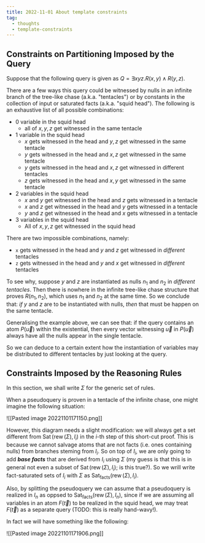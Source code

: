 ```yaml
---
title: 2022-11-01 About template constraints
tag:
  - thoughts
  - template-constraints
---
```


## Constraints on Partitioning Imposed by the Query

Suppose that the following query is given as $Q = \exists xyz. R(x, y) \wedge R(y, z)$.

There are a few ways this query could be witnessed by nulls in an infinite branch of the tree-like chase (a.k.a. "tentacles") or by constants in the collection of input or saturated facts (a.k.a. "squid head"). The following is an exhaustive list of all possible combinations:
 - 0 variable in the squid head
	 - all of $x, y, z$ get witnessed in the same tentacle
 - 1 variable in the squid head
	 - $x$ gets witnessed in the head and $y, z$ get witnessed in the same tentacle
	 - $y$ gets witnessed in the head and $x, z$ get witnessed in the same tentacle
	 - $y$ gets witnessed in the head and $x, z$ get witnessed in different tentacles
	 - $z$ gets witnessed in the head and $x, y$ get witnessed in the same tentacle
 - 2 variables in the squid head
	 - $x$ and $y$ get witnessed in the head and $z$ gets witnessed in a tentacle
	 - $x$ and $z$ get witnessed in the head and $y$ gets witnessed in a tentacle
	 - $y$ and $z$ get witnessed in the head and $x$ gets witnessed in a tentacle
 - 3 variables in the squid head
	 - All of $x, y, z$ get witnessed in the squid head

There are two impossible combinations, namely:

 - `x` gets witnessed in the head and $y$ and $z$ get witnessed in _different_ tentacles
 - `z` gets witnessed in the head and $y$ and $x$ get witnessed in _different_ tentacles

To see why, suppose $y$ and $z$ are instantiated as nulls $n_1$ and $n_2$ in _different tentacles_. Then there is nowhere in the infinite tree-like chase structure that proves $R(n_1, n_2)$, which uses $n_1$ and $n_2$ at the same time. So we conclude that: _if_ $y$ and $z$ are to be instantiated with nulls, _then_ that must be happen on the same tentacle.

Generalising the example above, we can see that: if the query contains an atom $P(\vec{u})$ within the existential, then every vector witnessing $\vec{u}$ in $P(\vec{u})$ always have all the nulls appear in the single tentacle.

So we can deduce to a certain extent how the instantiation of variables may be distributed to different tentacles by just looking at the query.

## Constraints Imposed by the Reasoning Rules

In this section, we shall write $\Sigma$ for the generic set of rules.

When a pseudoquery is proven in a tentacle of the infinite chase, one might imagine the following situation:

![[Pasted image 20221101171150.png]]

However, this diagram needs a slight modification: we will always get a set different from $\operatorname{Sat}(\operatorname{rew}(\Sigma), I_i)$ in the $i$-th step of this short-cut proof. This is because we cannot salvage atoms that are not facts (i.e. ones containing nulls) from branches steming from $I_i$. So on top of $I_i$, we are only going to add ***base facts*** that are derived from $I_i$ using $\Sigma$ (my guess is that this is in general not even a subset of $\operatorname{Sat}(\operatorname{rew}(\Sigma), I_i)$; is this true?). So we wrill write fact-saturated sets of $I_i$ with $\Sigma$ as $\operatorname{Sat}_{\mathrm{facts}}(\operatorname{rew}(\Sigma), I_i)$.

Also, by splitting the pseudoquery we can assume that a pseudoquery is realized in $I_n$ as oppsed to $\operatorname{Sat}_{\mathrm{facts}}(\operatorname{rew}(\Sigma), I_n)$, since if we are assuming all variables in an atom $F(\vec{t})$ to be realized in the squid head, we may treat $F(\vec{t})$ as a separate query (TODO: this is really hand-wavy!).

In fact we will have something like the following:

![[Pasted image 20221101171906.png]]

